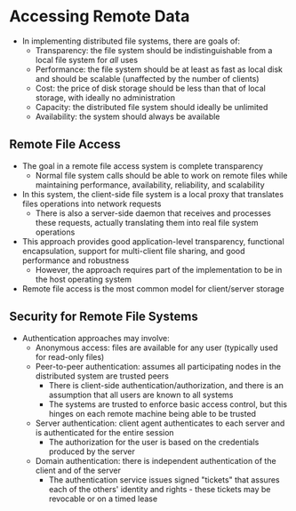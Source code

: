# Accessing Remote Data
- In implementing distributed file systems, there are goals of:
    - Transparency: the file system should be indistinguishable from a local file system for *all* uses
    - Performance: the file system should be at least as fast as local disk and should be scalable (unaffected by the number of clients)
    - Cost: the price of disk storage should be less than that of local storage, with ideally no administration
    - Capacity: the distributed file system should ideally be unlimited
    - Availability: the system should always be available
## Remote File Access
- The goal in a remote file access system is complete transparency
    - Normal file system calls should be able to work on remote files while maintaining performance, availability, reliability, and scalability
- In this system, the client-side file system is a local proxy that translates files operations into network requests
    - There is also a server-side daemon that receives and processes these requests, actually translating them into real file system operations
- This approach provides good application-level transparency, functional encapsulation, support for multi-client file sharing, and good performance and robustness
    - However, the approach requires part of the implementation to be in the host operating system
- Remote file access is the most common model for client/server storage
## Security for Remote File Systems
- Authentication approaches may involve:
    - Anonymous access: files are available for any user (typically used for read-only files)
    - Peer-to-peer authentication: assumes all participating nodes in the distributed system are trusted peers
        - There is client-side authentication/authorization, and there is an assumption that all users are known to all systems
        - The systems are trusted to enforce basic access control, but this hinges on each remote machine being able to be trusted
    - Server authentication: client agent authenticates to each server and is authenticated for the entire session
        - The authorization for the user is based on the credentials produced by the server
    - Domain authentication: there is independent authentication of the client and of the server
        - The authentication service issues signed "tickets" that assures each of the others' identity and rights - these tickets may be revocable or on a timed lease
        